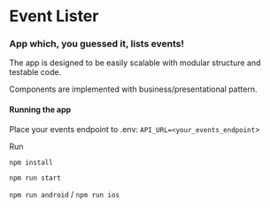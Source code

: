 # Event Lister

### App which, you guessed it, lists events!

The app is designed to be easily scalable with modular structure and testable code. 

Components are implemented with business/presentational pattern.

#### Running the app

Place your events endpoint to .env: `API_URL=<your_events_endpoint`>

Run

`npm install`

`npm run start`

`npm run android` / `npm run ios`

